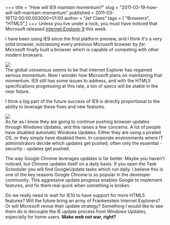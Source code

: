+++
title = "How will IE9 maintain momentum?"
slug = "2011-03-19-how-will-ie9-maintain-momentum"
published = 2011-03-19T12:00:00.003000+01:00
author = "Jef Claes"
tags = [ "Browsers", "HTML5",]
+++
Unless you live under a rock, you must have noticed that Microsoft
released [Internet Explorer
9](http://windows.microsoft.com/en-US/internet-explorer/products/ie/home?WT.mc_id=MSCOM_DLC_US_F_113LMUS004274)
this week.  
  
I have been using IE9 since the first platform preview, and I think it's
a very solid browser, outclassing every previous Microsoft browser *by
far*. Microsoft finally built a browser which is capable of competing
with other modern browsers.  
  
[![](../images/thumbnails/2011-03-19-how-will-ie9-maintain-momentum-IE9%2BTigerblood.png)](../images/2011-03-19-how-will-ie9-maintain-momentum-IE9%2BTigerblood.png)  
The global consensus seems to be that Internet Explorer has regained
serious momentum. Now I wonder how Microsoft plans on maintaining that
momentum. IE9 still has some issues to address, and with the HTML5
specifications progressing at this rate, a ton of specs will be stable
in the near future.  
  
I think a big part of the future success of IE9 is directly proportional
to the ability to leverage these fixes and new features.  
  
[![](../images/thumbnails/2011-03-19-how-will-ie9-maintain-momentum-WebSocketsUndefined.png)](../images/2011-03-19-how-will-ie9-maintain-momentum-WebSocketsUndefined.png)  
As far as I know they are going to continue pushing browser updates
through Windows Updates, and this raises a few concerns. A lot of people
have disabled automatic Windows Updates. Either they are using a pirated
OS, or they simply have disabled them. In corporate environments where
IT administrators decide which updates get pushed, often only the
essential - security - updates get pushed.  
  
The way Google Chrome leverages updates is far better. Maybe you haven't
noticed, but Chrome updates itself on a daily basis. If you open the
Task Scheduler you will find GoogleUpdate tasks which run daily. I
believe this is one of the key reasons Google Chrome is so popular in
the developer community. This aggressive update progress enables Google
to implement features, and fix them real quick when something is
broken.  
  
Do we really need to wait for IE10 to have support for more HTML5
features? Will the future bring an army of Frankenstein Internet
Explorers?  
Or will Microsoft revise their update strategy? Something I would like
to see them do is decouple the IE update process from Windows Updates,
especially for home users. <span style="font-weight:bold;">Make web not
war, right?</span>
